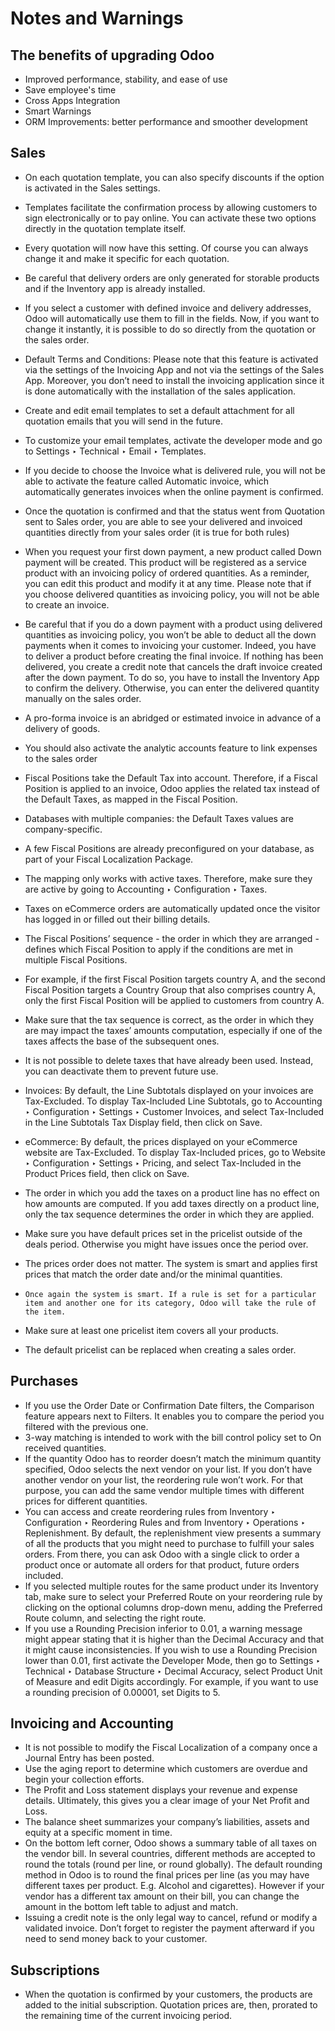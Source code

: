 # Notes and Warnings

## The benefits of upgrading Odoo
- Improved performance, stability, and ease of use
- Save employee's time
- Cross Apps Integration
- Smart Warnings
- ORM Improvements: better performance and smoother development

## Sales
- On each quotation template, you can also specify discounts if the option is activated in the Sales settings.
- Templates facilitate the confirmation process by allowing customers to sign electronically or to pay online. You can activate these two options directly in the quotation template itself.
- Every quotation will now have this setting. Of course you can always change it and make it specific for each quotation.
- Be careful that delivery orders are only generated for storable products and if the Inventory app is already installed.
- If you select a customer with defined invoice and delivery addresses, Odoo will automatically use them to fill in the fields. Now, if you want to change it instantly, it is possible to do so directly from the quotation or the sales order.
- Default Terms and Conditions: Please note that this feature is activated via the settings of the Invoicing App and not via the settings of the Sales App. Moreover, you don’t need to install the invoicing application since it is done automatically with the installation of the sales application.
- Create and edit email templates to set a default attachment for all quotation emails that you will send in the future.
- To customize your email templates, activate the developer mode and go to Settings ‣ Technical ‣ Email ‣ Templates.
- If you decide to choose the Invoice what is delivered rule, you will not be able to activate the feature called Automatic invoice, which automatically generates invoices when the online payment is confirmed.
- Once the quotation is confirmed and that the status went from Quotation sent to Sales order, you are able to see your delivered and invoiced quantities directly from your sales order (it is true for both rules)
- When you request your first down payment, a new product called Down payment will be created. This product will be registered as a service product with an invoicing policy of ordered quantities. As a reminder, you can edit this product and modify it at any time. Please note that if you choose delivered quantities as invoicing policy, you will not be able to create an invoice.
- Be careful that if you do a down payment with a product using delivered quantities as invoicing policy, you won’t be able to deduct all the down payments when it comes to invoicing your customer. Indeed, you have to deliver a product before creating the final invoice. If nothing has been delivered, you create a credit note that cancels the draft invoice created after the down payment. To do so, you have to install the Inventory App to confirm the delivery. Otherwise, you can enter the delivered quantity manually on the sales order.
- A pro-forma invoice is an abridged or estimated invoice in advance of a delivery of goods.
- You should also activate the analytic accounts feature to link expenses to the sales order
- Fiscal Positions take the Default Tax into account. Therefore, if a Fiscal Position is applied to an invoice, Odoo applies the related tax instead of the Default Taxes, as mapped in the Fiscal Position.
- Databases with multiple companies: the Default Taxes values are company-specific.
- A few Fiscal Positions are already preconfigured on your database, as part of your Fiscal Localization Package.
- The mapping only works with active taxes. Therefore, make sure they are active by going to Accounting ‣ Configuration ‣ Taxes.
- Taxes on eCommerce orders are automatically updated once the visitor has logged in or filled out their billing details.
- The Fiscal Positions’ sequence - the order in which they are arranged - defines which Fiscal Position to apply if the conditions are met in multiple Fiscal Positions.

- For example, if the first Fiscal Position targets country A, and the second Fiscal Position targets a Country Group that also comprises country A, only the first Fiscal Position will be applied to customers from country A.
- Make sure that the tax sequence is correct, as the order in which they are may impact the taxes’ amounts computation, especially if one of the taxes affects the base of the subsequent ones.
- It is not possible to delete taxes that have already been used. Instead, you can deactivate them to prevent future use.
- Invoices: By default, the Line Subtotals displayed on your invoices are Tax-Excluded. To display Tax-Included Line Subtotals, go to Accounting ‣ Configuration ‣ Settings ‣ Customer Invoices, and select Tax-Included in the Line Subtotals Tax Display field, then click on Save.
- eCommerce: By default, the prices displayed on your eCommerce website are Tax-Excluded. To display Tax-Included prices, go to Website ‣ Configuration ‣ Settings ‣ Pricing, and select Tax-Included in the Product Prices field, then click on Save.
- The order in which you add the taxes on a product line has no effect on how amounts are computed. If you add taxes directly on a product line, only the tax sequence determines the order in which they are applied.
- Make sure you have default prices set in the pricelist outside of the deals period. Otherwise you might have issues once the period over.
- The prices order does not matter. The system is smart and applies first prices that match the order date and/or the minimal quantities.
-     Once again the system is smart. If a rule is set for a particular item and another one for its category, Odoo will take the rule of the item.
- Make sure at least one pricelist item covers all your products.
- The default pricelist can be replaced when creating a sales order.

## Purchases
- If you use the Order Date or Confirmation Date filters, the Comparison feature appears next to Filters. It enables you to compare the period you filtered with the previous one.
- 3-way matching is intended to work with the bill control policy set to On received quantities.
- If the quantity Odoo has to reorder doesn’t match the minimum quantity specified, Odoo selects the next vendor on your list. If you don’t have another vendor on your list, the reordering rule won’t work. For that purpose, you can add the same vendor multiple times with different prices for different quantities.
- You can access and create reordering rules from Inventory ‣ Configuration ‣ Reordering Rules and from Inventory ‣ Operations ‣ Replenishment. By default, the replenishment view presents a summary of all the products that you might need to purchase to fulfill your sales orders. From there, you can ask Odoo with a single click to order a product once or automate all orders for that product, future orders included.
- If you selected multiple routes for the same product under its Inventory tab, make sure to select your Preferred Route on your reordering rule by clicking on the optional columns drop-down menu, adding the Preferred Route column, and selecting the right route.
- If you use a Rounding Precision inferior to 0.01, a warning message might appear stating that it is higher than the Decimal Accuracy and that it might cause inconsistencies. If you wish to use a Rounding Precision lower than 0.01, first activate the Developer Mode, then go to Settings ‣ Technical ‣ Database Structure ‣ Decimal Accuracy, select Product Unit of Measure and edit Digits accordingly. For example, if you want to use a rounding precision of 0.00001, set Digits to 5.

## Invoicing and Accounting

- It is not possible to modify the Fiscal Localization of a company once a Journal Entry has been posted.
- Use the aging report to determine which customers are overdue and begin your collection efforts.
- The Profit and Loss statement displays your revenue and expense details. Ultimately, this gives you a clear image of your Net Profit and Loss.
- The balance sheet summarizes your company’s liabilities, assets and equity at a specific moment in time.
- On the bottom left corner, Odoo shows a summary table of all taxes on the vendor bill. In several countries, different methods are accepted to round the totals (round per line, or round globally). The default rounding method in Odoo is to round the final prices per line (as you may have different taxes per product. E.g. Alcohol and cigarettes). However if your vendor has a different tax amount on their bill, you can change the amount in the bottom left table to adjust and match.
- Issuing a credit note is the only legal way to cancel, refund or modify a validated invoice. Don’t forget to register the payment afterward if you need to send money back to your customer.

## Subscriptions

- When the quotation is confirmed by your customers, the products are added to the initial subscription. Quotation prices are, then, prorated to the remaining time of the current invoicing period.
